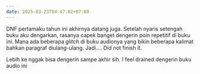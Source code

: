 ```yaml
---
date: 2025-03-23T04:47:02+07:00
---
```

DNF pertamaku tahun ini akhirnya datang juga. Setelah nyaris setengah buku aku dengarkan, rasanya capek banget dengerin poin repetitif di buku ini. Mana ada beberapa *glitch* di buku audionya yang bikin beberapa kalimat bahkan paragraf diulang-ulang. Jadi.... Did not finish it.

Lebih ke nggak bisa dengerin sampe akhir sih. I feel drained dengerin buku audio ini
